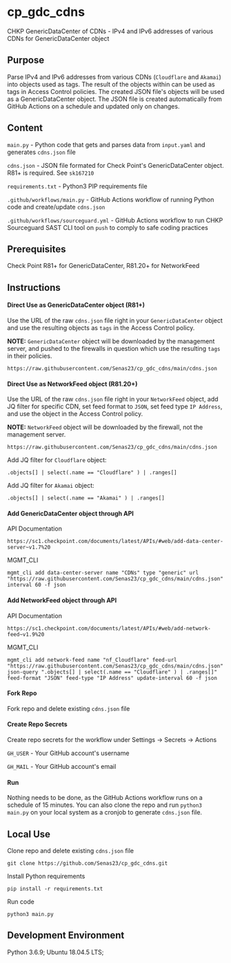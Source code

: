 # cp_gdc_cdns
CHKP GenericDataCenter of CDNs - IPv4 and IPv6 addresses of various CDNs for GenericDataCenter object

## Purpose
Parse IPv4 and IPv6 addresses from various CDNs (`Cloudflare` and `Akamai`) into objects used as tags. The result of the objects within can be used as tags in Access Control policies. The created JSON file's objects will be used as a GenericDataCenter object. The JSON file is created automatically from GitHub Actions on a schedule and updated only on changes.

## Content
`main.py` - Python code that gets and parses data from `input.yaml` and generates `cdns.json` file

`cdns.json` - JSON file formated for Check Point's GenericDataCenter object. R81+ is required. See `sk167210`

`requirements.txt` - Python3 PIP requirements file

`.github/workflows/main.py` - GitHub Actions workflow of running Python code and create/update `cdns.json`

`.github/workflows/sourceguard.yml` - GitHub Actions workflow to run CHKP Sourceguard SAST CLI tool on `push` to comply to safe coding practices

## Prerequisites
Check Point R81+ for GenericDataCenter, R81.20+ for NetworkFeed

## Instructions
#### Direct Use as GenericDataCenter object (R81+)
Use the URL of the raw `cdns.json` file right in your `GenericDataCenter` object and use the resulting objects as `tags` in the Access Control policy.

**NOTE:** `GenericDataCenter` object will be downloaded by the management server, and pushed to the firewalls in question which use the resulting `tags` in their policies.
```
https://raw.githubusercontent.com/Senas23/cp_gdc_cdns/main/cdns.json
```

#### Direct Use as NetworkFeed object (R81.20+)
Use the URL of the raw `cdns.json` file right in your `NetworkFeed` object, add JQ filter for specific CDN, set feed format to `JSON`, set feed type `IP Address`, and use the object in the Access Control policy.

**NOTE:** `NetworkFeed` object will be downloaded by the firewall, not the management server.
```
https://raw.githubusercontent.com/Senas23/cp_gdc_cdns/main/cdns.json
```
Add JQ filter for `Cloudflare` object:
```
.objects[] | select(.name == "Cloudflare" ) | .ranges[]
```
Add JQ filter for `Akamai` object:
```
.objects[] | select(.name == "Akamai" ) | .ranges[]
```

#### Add GenericDataCenter object through API
API Documentation
```
https://sc1.checkpoint.com/documents/latest/APIs/#web/add-data-center-server~v1.7%20
```
MGMT_CLI
```
mgmt_cli add data-center-server name "CDNs" type "generic" url "https://raw.githubusercontent.com/Senas23/cp_gdc_cdns/main/cdns.json" interval 60 -f json
```

#### Add NetworkFeed object through API
API Documentation
```
https://sc1.checkpoint.com/documents/latest/APIs/#web/add-network-feed~v1.9%20
```
MGMT_CLI
```
mgmt_cli add network-feed name "nf_Cloudflare" feed-url "https://raw.githubusercontent.com/Senas23/cp_gdc_cdns/main/cdns.json" json-query ".objects[] | select(.name == "Cloudflare" ) | .ranges[]" feed-format "JSON" feed-type "IP Address" update-interval 60 -f json
```

#### Fork Repo
Fork repo and delete existing `cdns.json` file

#### Create Repo Secrets
Create repo secrets for the workflow under Settings -> Secrets -> Actions

`GH_USER` - Your GitHub account's username

`GH_MAIL` - Your GitHub account's email

#### Run
Nothing needs to be done, as the GitHub Actions workflow runs on a schedule of 15 minutes.
You can also clone the repo and run `python3 main.py` on your local system as a cronjob to generate `cdns.json` file.

## Local Use
Clone repo and delete existing `cdns.json` file
```
git clone https://github.com/Senas23/cp_gdc_cdns.git
```
Install Python requirements
```
pip install -r requirements.txt
```
Run code
```
python3 main.py
```

## Development Environment
Python 3.6.9; Ubuntu 18.04.5 LTS;
